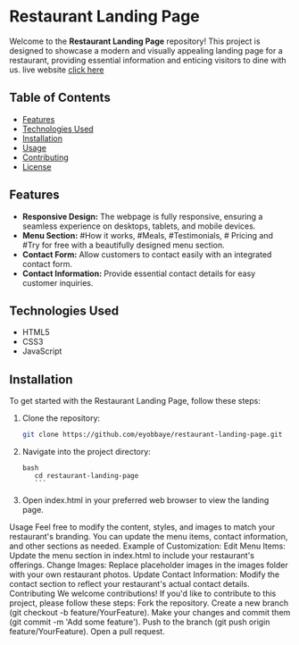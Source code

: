 # Restaurant Landing Page

Welcome to the **Restaurant Landing Page** repository! This project is designed to showcase a modern and visually appealing landing page for a restaurant, providing essential information and enticing visitors to dine with us.
live website [click here](www.restaurant.hidasietele.com)

## Table of Contents

- [Features](#features)
- [Technologies Used](#technologies-used)
- [Installation](#installation)
- [Usage](#usage)
- [Contributing](#contributing)
- [License](#license)

## Features

- **Responsive Design:** The webpage is fully responsive, ensuring a seamless experience on desktops, tablets, and mobile devices.
- **Menu Section:** #How it works, #Meals, #Testimonials, # Pricing and #Try for free with a beautifully designed menu section.
- **Contact Form:** Allow customers to contact easily with an integrated contact form.
- **Contact Information:** Provide essential contact details for easy customer inquiries.

## Technologies Used

- HTML5
- CSS3
- JavaScript

## Installation

To get started with the Restaurant Landing Page, follow these steps:

1. Clone the repository:

   ```bash
   git clone https://github.com/eyobbaye/restaurant-landing-page.git
   ```

2. Navigate into the project directory:
   ````
   bash
      cd restaurant-landing-page
      ```
   ````
3. Open index.html in your preferred web browser to view the landing page.

Usage
Feel free to modify the content, styles, and images to match your restaurant's branding. You can update the menu items, contact information, and other sections as needed.
Example of Customization:
Edit Menu Items:
Update the menu section in index.html to include your restaurant's offerings.
Change Images:
Replace placeholder images in the images folder with your own restaurant photos.
Update Contact Information:
Modify the contact section to reflect your restaurant's actual contact details.
Contributing
We welcome contributions! If you'd like to contribute to this project, please follow these steps:
Fork the repository.
Create a new branch (git checkout -b feature/YourFeature).
Make your changes and commit them (git commit -m 'Add some feature').
Push to the branch (git push origin feature/YourFeature).
Open a pull request.
